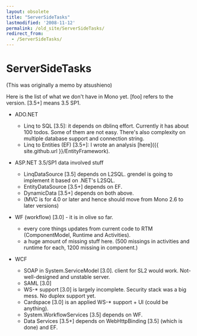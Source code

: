 ```yaml
---
layout: obsolete
title: "ServerSideTasks"
lastmodified: '2008-11-12'
permalink: /old_site/ServerSideTasks/
redirect_from:
  - /ServerSideTasks/
---
```


ServerSideTasks
===============

(This was originally a memo by atsushieno)

Here is the list of what we don't have in Mono yet. [foo] refers to the version. [3.5+] means 3.5 SP1.

-   ADO.NET
    -   Linq to SQL [3.5]: it depends on dblinq effort. Currently it has about 100 todos. Some of them are not easy. There's also complexity on multiple database support and connection string.
    -   Linq to Entities (EF) [3.5+]: I wrote an analysis [here]({{ site.github.url }}/EntityFramework).

-   ASP.NET 3.5/SP1 data involved stuff
    -   LinqDataSource [3.5] depends on L2SQL. grendel is going to implement it based on .NET's L2SQL.
    -   EntityDataSource [3.5+] depends on EF.
    -   DynamicData [3.5+] depends on both above.
    -   (MVC is for 4.0 or later and hence should move from Mono 2.6 to later versions)

-   WF (workflow) [3.0] - it is in olive so far.
    -   every core things updates from current code to RTM (ComponentModel, Runtime and Activities).
    -   a huge amount of missing stuff here. (500 missings in activities and runtime for each, 1200 missing in component.)

-   WCF
    -   SOAP in System.ServiceModel [3.0]. client for SL2 would work. Not-well-designed and unstable server.
    -   SAML [3.0]
    -   WS-\* support [3.0] is largely incomplete. Security stack was a big mess. No duplex support yet.
    -   Cardspace [3.0] is an applied WS-\* support + UI (could be anything).
    -   System.WorkflowServices [3.5] depends on WF.
    -   Data Services [3.5+] depends on WebHttpBinding [3.5] (which is done) and EF.


